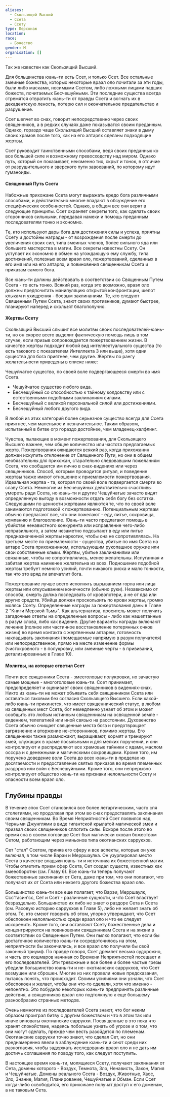 ```yaml
---
aliases:
  - Скользящий Высший
  - Ссета
  - Ссету
type: Персонаж
location: 
race:
  - Божество
gender: М
organisation: []
---
```



Так же известен как Скользящий Высший.

Для большинства юань-ти есть Ссет, и только Ссет. Все остальные змеиные божества, которых некоторые враэл оло почитали за эти годы, были либо масками, носимыми Ссетом, либо ложными лицами падших божеств, почитаемых Бесчешуйными. Эти последние существа всегда стремятся отвратить юань-ти от правды Ссета и вогнать их в декадентскую леность, потерю сил и окончательное предательство и разрушение.

Ссет шепчет во снах, говорит непосредственно через своих священников, а в редких случаях даже показыватся своим преданным. Однако, гораздо чаще Скользящий Высший оставляет знаки в дыму своих храмов после того, как на его алтарях сделаны подходящие жертвы.

Ссет руководит таинственными способами, ведя своих преданных ко все большей силе и возможному превосходству над миром. Однако путь, который он показывает, неизменно тих, скрыт и тонок, в отличие от разрушительного и зверского пути завоеваний, по которому идут гуманоиды.

#### Священный Путь Ссета
Набожные прихожане Ссета могут выражать кредо бога различными способами, и действительно многие впадают в обсуждение его специфических особенностей. Однако, в общем все они верят в следующие принципы. Ссет охраняет секреты того, как сделать своих сторонников сильными, передавая намеки и помощь преданным последователям тонко и экономно.

Те, кто используют дары бога для достижения силы и успеха, приятны Ссету и достойны награды - от возрождения после смерти до увеличения своих сил, типа змеиных членов, более сильного яда или большего мастерства в магии. Все секреты известны Ссету. Он уступает их экономно в обмен на угождающую ему службу, типа достижений, полезных всем враэл оло, пожертвований, сделанных в его имя или на его алтарях, и повиновения священникам Ссета и приказам самого бога.

Все юань-ти должны действовать в соответствии со Священным Путем Ссета - то есть тонко. Всякий раз, когда это возможно, враэл оло должны предпочитать манипуляцию открытой конфронтации, шепот клыкам и ухищрения - боевым заклинаниям. Те, кто следуют Священным Путем Ссета, знают своих противников, думают быстрее, планируют наперед и
скользят благополучно.

#### Жертвы Ссету
Скользящий Высший слышит все молитвы своих последователей-юань-ти, но он скорее всего выделит фактическую помощь лишь в том случае, если призыв сопровождается пожертвованием жизни. В качестве жертвы подходит любой вид интеллектуального существа (то есть такового с показателем Интеллекта 3 или выше), хотя одни существа для бога приятнее, чем другие. Жертвы по рангу желательности приведены в списке ниже:

Чешуйчатое существо, по своей воле подвергающееся смерти во имя Ссета.

- Чешуйчатое существо любого вида.
- Бесчешуйный со способностью к тайному колдовству или с естественными подобными заклинаниям силами.
- Бесчешуйный с великой персональной силой или достижениями.
- Бесчешуйный любого другого вида.

В любой из этих категорий более серьезное существо всегда для Ссета приятнее, чем маленькое и незначительное. Таким образом, испытанный в битве огр гораздо достойнее, чем младенец-халфлинг.

Чувства, пылающие в момент пожертвования, для Скользящего Высшего важнее, чем общее количество или частота предлагаемых жертв. Пожертвования ожидаются всякий раз, когда прихожанин должен искупить отклонение от Священного Пути, но они в общем необязательны для прихожан, старательно следовавшим пожеланиям Ссета, что сообщается им лично в снах-видениях или через священников. Способ, которым проводится ритуал, и поведение жертвы также имеют отношение к приемлемости пожертвования. Идеальная жертва - та, которая по своей воле подвергается смерти во славу Ссета. Немногие из Бесчешуйных действительно счастливы умереть ради Ссета, но юань-ти и другие Чешуйчатые зачасто видят определенную выгоду в возможности отдать себя богу без остатка. Следующими по ценности жертвами являются те, что по своей воле занимаются подготовкой к пожертвованию. Потенциальным жертвам обычно предлагают все, что они пожелают - еду, питье, сокровища, компанию и благоволение. Юань-ти часто предлагают помощь в убийстве ненавистного конкурента или исправление чего-либо неправильного, а затем незаметно подсыпают в еду или питье предназначенной жертвы наркотик, чтобы она не сопротивлялась. На третьем месте по приемлемости - существа, убитые по имя Ссета на алтаре Ссета прихожанином, использующим рукопашное оружие или свои собственные клыки. Жертвы, убитые заклинаниями или связанные, чтобы не сопротивлялись, менее желательны. Испуганная и забитая жертва наименее желательна из всех. Подношение
подобной жертвы требует немного усилий, почти никакого риска и мало тонкости, так что это вряд ли впечатлит бога.

Пожертвование лучше всего исполнять вырыванием горла или лица жертвы или откусыванием конечности (обычно руки). Независимо от способа, смерть должа последовать от кровопотери, а не от яда или других средств. Убийца должен проскользить по крови жертвы, громко молясь Ссету. Определенные награды за пожертвования даны в Главе 2 "Книги Мерзкой Тьмы". Как альтернатива, проситель может получить загадочные ответы на определенные вопросы - либо как нашептанные в разум слова, либо как видение. Другие варианты награды включают лечение (полное или частичное восстановление потерянных очков жизни) во время контакта с жертвенным алтарем, готовность накладывать заклинания (помещаемые напрямую в разум получателя) или непосредственное, прямо на месте изменение формы (чистокровного - в полукровку, или змеиные черты - в прививания, детализированные в Главе 10).

#### Молитвы, на которые ответил Ссет
Почти все священники Ссета - змееголовые полукровки, но зачастую самые мощные - многоголовые юань-ти. Ссет принимает, предопределяет и оценивает своих священников в видениях-снах. Никто из юань-ти не может объявить себя священником Ссета или оставаться таковым без согласия Скользящего Высшего. Если какой-либо юань-ти прикинется, что имеет
священнический статус, в любом из священных мест Ссета, бог немедленно узнает об этом и может сообщить это любым истинным священникам на освященной земле - видением, телепатией или иной связью на расстоянии. Духовенство Ссета обычно очищает священные места бога и предотвращает загрязнение и вторжение не-сторонников, помимо жертвы. Его священники также размножают, выращивают, кормят и тренируют змей, служащих в храме посыльными и для мелких поручений, и они контролируют и распределяют все храмовые тайники с ядами, маслом осссра и с денежными и магическими сокровищами. Кроме того, им поручено доведение воли Ссета до всех юань-ти в пределах их досягаемости и предоставление святых приказов во время племенных раздоров или войн с Бесчешуйными. Кроме того, они непрерывно контролируют общество юань-ти на признаки нелояльности Ссету и опасности всем враэл оло.

## Глубины правды
В течение эпох Ссет становился все более летаргическим, часто спя столетиями, но продолжая при этом во снах предоставлять заклинания своим священникам. Во Время Неприятностей Ссет появился над Черными Джунглями в виде гигантской крылатой магической змеи и призвал своих священников сплотить силы. Вскоре после этого во время сна в своем логовище Ссет был магически скован божеством Сетом, работающим через миньонов типа окотианских саррукхов.

Сет "стал" Ссетом, приняв его сферу и все аспекты, которые он уже включал, в том числе Варэи и Мерршаулка. Он узурпировал место Ссета в качестве владыки юань-ти и источника их божественной магии. Чтобы отметить прием сфер Ссета, Сет создал существ, известных как змееоборотни (см. Главу 6). Все юань-ти теперь получают божественные заклинания
от Сета, даже при том, что они полагают, что получают их от Ссета или некоего другого божества враэл оло.

Большинство юань-ти все еще полагает, что Варэи, Мерршаулк, Ссс'тасин'сс, Сет и Ссет - различные сущности, и что Ссет властвует безраздельно. Большинство их либо не знает о раздоре Сета и Ссета (см. Расовую историю саррукхов в Главе 5), либо не желает знать об этом. Те, кто смеют говорить об этом, упорно утверждают, что Ссет обеспокоен нелояльностью среди враэл оло и что ее следует искоренить. Кроме того, они оставляют Ссету божественные дела и концентрируются на повиновении священникам Ссета и на жизни в соответствии со Священным Путем. Они пылко полагают, что если бы достаточное количество юань-ти сосредоточилось на этом, неприятности бы закончились, и все враэл оло получили бы свой законный триумф. По правде говоря, Ссет дремлет весьма судорожно, и часть его кошмаров начиная со Времени Неприятностей посещает и его последователей. Эти тревожные и все более и более частые грезы убедили большинство юань-ти и не-
окотианских саррукхов, что Ссет возмущен или сброшен. Многие из них провели новые предсказания, пытаясь понять, что происходит. Своими усилиями они узнали, что Ссет обеспокоен и желает, чтобы они что-то сделали, хотя что именно - непонятно. Это побудило некоторых юань-ти предпринять различные действия, а священников враэл оло подтолкнуло к еще большему разнообразию странных методов.

Очень немногие из последователей Ссета знают, что бог неким образом проиграл битву с другим божеством и что в этом так или иначе виноваты окотианские саррукхи. Посвященные в это пока что хранят спокойствие, надеясь побольше узнать об угрозе и о том, что они могут сделать, прежде чем весть разойдется по племенам. Окотианские саррукхи точно знают, что сделал Сет, но они преднамеренно ввели в заблуждение юань-ти и сеют среди них разногласия, чтобы задержать исследования враэл оло и не дать им достичь соглашения по поводу того, как следует поступить.

В настоящее время юань-ти, молящиеся Ссету, получают заклинания от Сета, домены которого - Воздух, Темнота, Зло, Ненависть, Закон, Магия и Чешуйчатые. Домены реального Ссета - Воздух, Животные, Хаос, Зло, Знание, Магия, Планирование, Чешуйчатые и Обман. Если Ссет когда-либо освободится, его прихожане получат доступ к его доменам, а не таковым Сета.

